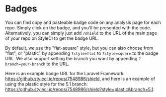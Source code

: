 # Badges

You can find copy and pasteable badge code on any analysis page for each repo. Simply click on the badge, and you'll be presented with the code. Alternatively, you can simply just add `/shield` to the URL of the main page of your repo on StyleCI to get the badge URL.

By default, we use the "flat-square" style, but you can also choose from "flat", or "plastic" by appending `?style=flat` to `?style=square` to the badge URL. We also support setting the branch you want by appending `?branch=your-branch` to the URL.

Here is an example badge URL for the Laravel Framework: https://github.styleci.io/repos/7548986/shield, and here is an example of using the plastic style for the 5.1 branch: https://github.styleci.io/repos/7548986/shield?style=plastic&branch=5.1.
